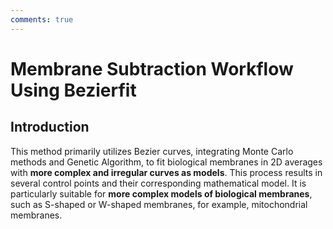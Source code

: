 ```yaml
---
comments: true
---
```


# Membrane Subtraction Workflow Using Bezierfit

## Introduction

This method primarily utilizes Bezier curves, integrating Monte Carlo methods and Genetic Algorithm, to fit biological membranes in 2D averages with **more complex and irregular curves as models**. This process results in several control points and their corresponding mathematical model. It is particularly suitable for **more complex models of biological membranes**, such as S-shaped or W-shaped membranes, for example, mitochondrial membranes.